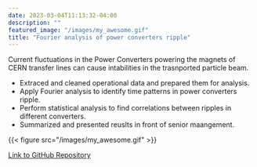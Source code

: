 ```yaml
---
date: 2023-03-04T11:13:32-04:00
description: ""
featured_image: "/images/my_awesome.gif"
title: "Fourier analysis of power converters ripple"
---
```


Current fluctuations in the Power Converters powering the magnets of CERN transfer lines can cause intabilities in the trasnported particle beam. 

* Extraced and cleaned operational data and prepared them for analysis.
* Apply Fourier analysis to identify time patterns in power converters ripple.
* Perform statistical analysis to find correlations between ripples in different converters.
* Summarized and presented reuslts in front of senior maangement. 


{{< figure src="/images/my_awesome.gif" >}}

[Link to GitHub Repository](https://github.com/vitben)
